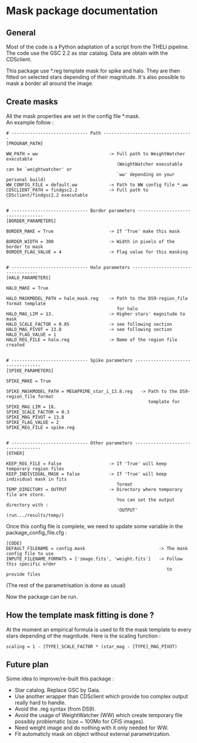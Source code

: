 # Mask package documentation

## General

Most of the code is a Python adaptation of a script from the THELI pipeline.   
The code use the GSC 2.2 as star catalog. Data are obtain with the CDSclient.

This package use *.reg template mask for spike and halo. They are then fitted on selected stars depending of their magnitude. It's also possible to mask a border all around the image.

## Create masks

All the mask properties are set in the config file *.mask.   
An example follow :
```text
# ----------------------------- Path ----------------------------------
[PROGRAM_PATH]

WW_PATH = ww                           -> Full path to WeightWatcher executable
                                          (WeightWatcher executable can be `weightwatcher' or
                                          `ww' depending on your personal build)
WW_CONFIG_FILE = default.ww            -> Path to WW config file *.ww
CDSCLIENT_PATH = findgsc2.2            -> Full path to CDSclient/findgsc2.2 executable


# ----------------------------- Border parameters ----------------------------------
[BORDER_PARAMETERS]

BORDER_MAKE = True                     -> If 'True' make this mask

BORDER_WIDTH = 300                     -> Width in pixels of the border to mask
BORDER_FLAG_VALUE = 4                  -> Flag value for this masking


# ----------------------------- Halo parameters ----------------------------------
[HALO_PARAMETERS]

HALO_MAKE = True

HALO_MASKMODEL_PATH = halo_mask.reg    -> Path to the DS9-region_file format template
                                          for halo
HALO_MAG_LIM = 13.                     -> Higher stars' magnitude to mask
HALO_SCALE_FACTOR = 0.05               -> see following section
HALO_MAG_PIVOT = 13.8                  -> see following section
HALO_FLAG_VALUE = 1
HALO_REG_FILE = halo.reg               -> Name of the region file created


# ----------------------------- Spike parameters ----------------------------------
[SPIKE_PARAMETERS]

SPIKE_MAKE = True

SPIKE_MASKMODEL_PATH = MEGAPRIME_star_i_13.8.reg   -> Path to the DS9-region_file format    
                                                      template for
SPIKE_MAG_LIM = 18.
SPIKE_SCALE_FACTOR = 0.3
SPIKE_MAG_PIVOT = 13.8
SPIKE_FLAG_VALUE = 2
SPIKE_REG_FILE = spike.reg


# ----------------------------- Other parameters ----------------------------------
[OTHER]

KEEP_REG_FILE = False                  -> If 'True' will keep temporary region files
KEEP_INDIVIDUAL_MASK = False           -> If 'True' will keep individual mask in fits
                                          format
TEMP_DIRECTORY = OUTPUT                -> Directory where temporary file are store.
                                          You can set the output directory with :
                                          'OUTPUT' (run.../results/temp/)
```

Once this config file is complete, we need to update some variable in the package_config_file.cfg  :
```text
[CODE]
DEFAULT_FILENAME = config.mask                            -> The mask config file to use
INPUTE_FILENAME_FORMATS = ['image.fits', 'weight.fits']   -> Follow this specific order
                                                             to provide files
```
(The rest of the parametrisation is done as usual)

Now the package can be run.

## How the template mask fitting is done ?

At the moment an empirical formula is used to fit the mask template to every stars depending of the magnitude. Here is the scaling function :
```text
scaling = 1 - [TYPE]_SCALE_FACTOR * (star_mag - [TYPE]_MAG_PIVOT)
```

## Future plan

Some idea to improve/re-built this package :
- Star catalog. Replace GSC by Gaia.
- Use another wrapper than CDSclient which provide too complex output really hard to handle.
- Avoid the .reg syntax (from DS9).
- Avoid the usage of WeightWatcher (WW) which create temporary file possibly problematic (size ~ 100Mo for CFIS images).
- Need weight image and do nothing with it only needed for WW.
- Fit automaticly mask on object without external parametrization.
